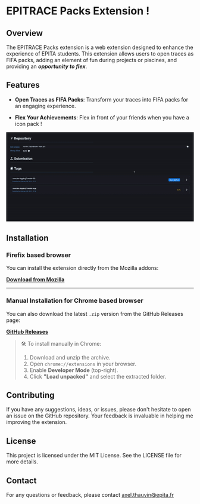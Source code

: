 # EPITRACE Packs Extension !

## Overview

The EPITRACE Packs extension is a web extension designed to enhance the experience of EPITA students. This extension allows users to open traces as FIFA packs, adding an element of fun during projects or piscines, and providing an **_opportunity to flex_**.

## Features

- **Open Traces as FIFA Packs**: Transform your traces into FIFA packs for an engaging experience.

- **Flex Your Achievements**: Flex in front of your friends when you have a icon pack !

![EPITRACE Packs Extension](./images_github/illustration.gif)

## Installation

### Firefix based browser
You can install the extension directly from the Mozilla addons:

[**Download from Mozilla**](https://addons.mozilla.org/firefox/downloads/file/4508497/50ff204e3f9641388f39-1.0.xpi)

---

### Manual Installation for Chrome based browser
You can also download the latest `.zip` version from the GitHub Releases page:

[**GitHub Releases**](https://github.com/Axthauvin/epitrace-packs/releases/)

> 🛠️ To install manually in Chrome:
> 1. Download and unzip the archive.
> 2. Open `chrome://extensions` in your browser.
> 3. Enable **Developer Mode** (top-right).
> 4. Click **"Load unpacked"** and select the extracted folder.

## Contributing

If you have any suggestions, ideas, or issues, please don't hesitate to open an issue on the GitHub repository. Your feedback is invaluable in helping me improving the extension.

## License

This project is licensed under the MIT License. See the LICENSE file for more details.

## Contact

For any questions or feedback, please contact [axel.thauvin@epita.fr](mailto:axel.thauvin@epita.fr)
